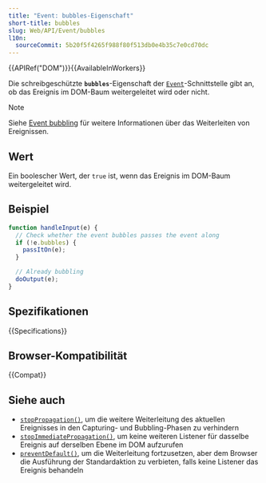 ```yaml
---
title: "Event: bubbles-Eigenschaft"
short-title: bubbles
slug: Web/API/Event/bubbles
l10n:
  sourceCommit: 5b20f5f4265f988f80f513db0e4b35c7e0cd70dc
---
```


{{APIRef("DOM")}}{{AvailableInWorkers}}

Die schreibgeschützte **`bubbles`**-Eigenschaft der [`Event`](/de/docs/Web/API/Event)-Schnittstelle gibt an, ob das Ereignis im DOM-Baum weitergeleitet wird oder nicht.

> [!NOTE]
> Siehe [Event bubbling](/de/docs/Learn_web_development/Core/Scripting/Event_bubbling) für weitere Informationen über das Weiterleiten von Ereignissen.

## Wert

Ein boolescher Wert, der `true` ist, wenn das Ereignis im DOM-Baum weitergeleitet wird.

## Beispiel

```js
function handleInput(e) {
  // Check whether the event bubbles passes the event along
  if (!e.bubbles) {
    passItOn(e);
  }

  // Already bubbling
  doOutput(e);
}
```

## Spezifikationen

{{Specifications}}

## Browser-Kompatibilität

{{Compat}}

## Siehe auch

- [`stopPropagation()`](/de/docs/Web/API/Event/stopPropagation), um die weitere Weiterleitung des aktuellen Ereignisses in den Capturing- und Bubbling-Phasen zu verhindern
- [`stopImmediatePropagation()`](/de/docs/Web/API/Event/stopImmediatePropagation), um keine weiteren Listener für dasselbe Ereignis auf derselben Ebene im DOM aufzurufen
- [`preventDefault()`](/de/docs/Web/API/Event/preventDefault), um die Weiterleitung fortzusetzen, aber dem Browser die Ausführung der Standardaktion zu verbieten, falls keine Listener das Ereignis behandeln
